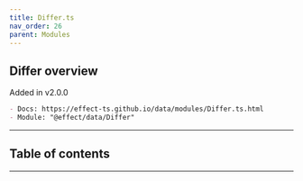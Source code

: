 ```yaml
---
title: Differ.ts
nav_order: 26
parent: Modules
---
```


## Differ overview

Added in v2.0.0

```md
- Docs: https://effect-ts.github.io/data/modules/Differ.ts.html
- Module: "@effect/data/Differ"
```

---

<h2 class="text-delta">Table of contents</h2>

---
